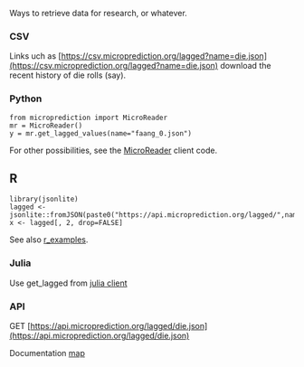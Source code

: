 Ways to retrieve data for research, or whatever. 

### CSV 
Links uch as [https://csv.microprediction.org/lagged?name=die.json](https://csv.microprediction.org/lagged?name=die.json) download
the recent history of die rolls (say).

### Python

    from microprediction import MicroReader
    mr = MicroReader()
    y = mr.get_lagged_values(name="faang_0.json")
    
For other possibilities, see the [MicroReader](https://github.com/microprediction/microprediction/blob/master/microprediction/reader.py) client code. 

## R


    library(jsonlite)
    lagged <- jsonlite::fromJSON(paste0("https://api.microprediction.org/lagged/",name))
    x <- lagged[, 2, drop=FALSE]
   
   
See also [r_examples](https://github.com/microprediction/microprediction/tree/master/r_examples). 

### Julia

Use get_lagged from [julia client](https://github.com/rustyconover/Microprediction/blob/master/src/Microprediction.jl)

### API

GET [https://api.microprediction.org/lagged/die.json](https://api.microprediction.org/lagged/die.json)

Documentation [map](https://microprediction.github.io/microprediction/map.html)
  